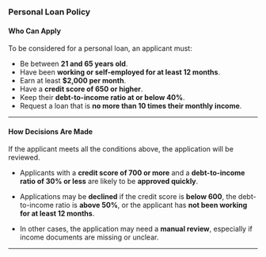 ### **Personal Loan Policy**

#### **Who Can Apply**

To be considered for a personal loan, an applicant must:

- Be between **21 and 65 years old**.
- Have been **working or self-employed for at least 12 months**.
- Earn at least **$2,000 per month**.
- Have a **credit score of 650 or higher**.
- Keep their **debt-to-income ratio at or below 40%**.
- Request a loan that is **no more than 10 times their monthly income**.

---

#### **How Decisions Are Made**

If the applicant meets all the conditions above, the application will be reviewed.

- Applicants with a **credit score of 700 or more** and a **debt-to-income ratio of 30% or less** are likely to be **approved quickly**.

- Applications may be **declined** if the credit score is **below 600**, the debt-to-income ratio is **above 50%**, or the applicant has **not been working for at least 12 months**.

- In other cases, the application may need a **manual review**, especially if income documents are missing or unclear.

---

